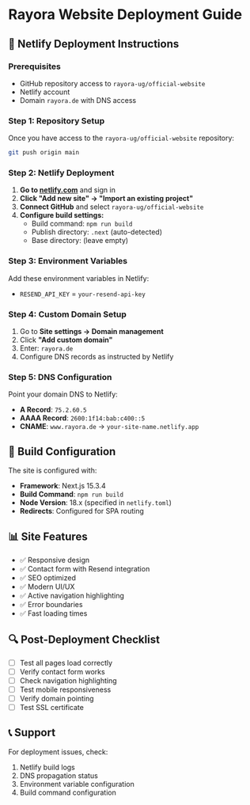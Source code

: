 # Rayora Website Deployment Guide

## 🚀 Netlify Deployment Instructions

### Prerequisites
- GitHub repository access to `rayora-ug/official-website`
- Netlify account
- Domain `rayora.de` with DNS access

### Step 1: Repository Setup
Once you have access to the `rayora-ug/official-website` repository:
```bash
git push origin main
```

### Step 2: Netlify Deployment

1. **Go to [netlify.com](https://netlify.com)** and sign in
2. **Click "Add new site" → "Import an existing project"**
3. **Connect GitHub** and select `rayora-ug/official-website`
4. **Configure build settings:**
   - Build command: `npm run build`
   - Publish directory: `.next` (auto-detected)
   - Base directory: (leave empty)

### Step 3: Environment Variables
Add these environment variables in Netlify:
- `RESEND_API_KEY` = `your-resend-api-key`

### Step 4: Custom Domain Setup
1. Go to **Site settings → Domain management**
2. Click **"Add custom domain"**
3. Enter: `rayora.de`
4. Configure DNS records as instructed by Netlify

### Step 5: DNS Configuration
Point your domain DNS to Netlify:
- **A Record**: `75.2.60.5`
- **AAAA Record**: `2600:1f14:bab:c400::5`
- **CNAME**: `www.rayora.de` → `your-site-name.netlify.app`

## 🔧 Build Configuration

The site is configured with:
- **Framework**: Next.js 15.3.4
- **Build Command**: `npm run build`
- **Node Version**: 18.x (specified in `netlify.toml`)
- **Redirects**: Configured for SPA routing

## 📊 Site Features
- ✅ Responsive design
- ✅ Contact form with Resend integration
- ✅ SEO optimized
- ✅ Modern UI/UX
- ✅ Active navigation highlighting
- ✅ Error boundaries
- ✅ Fast loading times

## 🔍 Post-Deployment Checklist
- [ ] Test all pages load correctly
- [ ] Verify contact form works
- [ ] Check navigation highlighting
- [ ] Test mobile responsiveness
- [ ] Verify domain pointing
- [ ] Test SSL certificate

## 📞 Support
For deployment issues, check:
1. Netlify build logs
2. DNS propagation status
3. Environment variable configuration
4. Build command configuration
